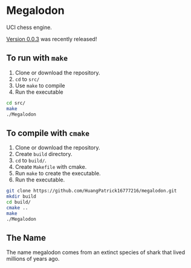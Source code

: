 # Megalodon

UCI chess engine.

[Version 0.0.3][latest] was recently released!

## To run with `make`

1. Clone or download the repository.
2. `cd` to `src/`
3. Use `make` to compile
4. Run the executable

``` bash
cd src/
make
./Megalodon
```

## To compile with `cmake`

1. Clone or download the repository.
2. Create `build` directory.
3. `cd` to `build/`.
4. Create `Makefile` with cmake.
5. Run `make` to create the executable.
6. Run the executable.

``` bash
git clone https://github.com/HuangPatrick16777216/megalodon.git
mkdir build
cd build/
cmake ..
make
./Megalodon
```

## The Name

The name megalodon comes from an extinct species of shark that lived millions of years ago.

[latest]: https://github.com/HuangPatrick16777216/megalodon/releases/latest
